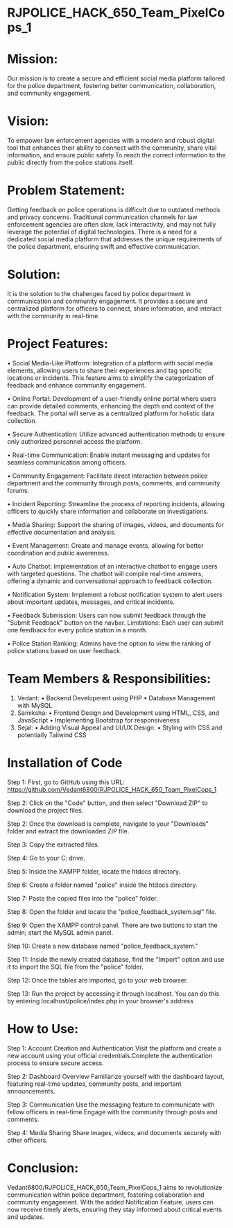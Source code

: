 # RJPOLICE_HACK_650_Team_PixelCops_1
 
# Mission:
Our mission is to create a secure and efficient social media platform tailored for the police department, fostering better communication, collaboration, and community engagement.

# Vision:
To empower law enforcement agencies with a modern and robust digital tool that enhances their ability to connect with the community, share vital information, and ensure public safety.To reach the correct information to the public directly from the police stations itself.

# Problem Statement:
Getting feedback on police operations is difficult due to outdated methods and privacy concerns. Traditional communication channels for law enforcement agencies are often slow, lack interactivity, and may not fully leverage the potential of digital technologies. There is a need for a dedicated social media platform that addresses the unique requirements of the police department, ensuring swift and effective communication.

# Solution:
It is the solution to the challenges faced by police department in communication and community engagement. It provides a secure and centralized platform for officers to connect, share information, and interact with the community in real-time.

# Project Features:

•  Social Media-Like Platform:
 Integration of a platform with social media elements, allowing users to share their experiences and tag specific locations or incidents. This feature aims to simplify the categorization of feedback and enhance community engagement.

• Online Portal: 
Development of a user-friendly online portal where users can provide detailed comments, enhancing the depth and context of the feedback. The portal will serve as a centralized platform for holistic data collection.

•	Secure Authentication:
Utilize advanced authentication methods to ensure only authorized personnel access the platform.

•	Real-time Communication:
Enable instant messaging and updates for seamless communication among officers.

•	Community Engagement:
Facilitate direct interaction between police department and the community through posts, comments, and community forums.

•	Incident Reporting:
Streamline the process of reporting incidents, allowing officers to quickly share information and collaborate on investigations.

•	Media Sharing:
Support the sharing of images, videos, and documents for effective documentation and analysis.

•	Event Management:
Create and manage events, allowing for better coordination and public awareness.

• Auto Chatbot: 
Implementation of an interactive chatbot to engage users with targeted questions. The chatbot will compile real-time answers, offering a dynamic and conversational approach to feedback collection.

• Notification System:
 	Implement a robust notification system to alert users about important updates, messages, and critical incidents.

• Feedback Submission:
  Users can now submit feedback through the "Submit Feedback" button on the navbar.
  Limitations: Each user can submit one feedback for every police station in a month.

• Police Station Ranking:
  Admins have the option to view the ranking of police stations based on user feedback.

# Team Members & Responsibilities: 
1. Vedant: 
  • Backend Development using PHP 
  • Database Management with MySQL
2. Samiksha: 
  • Frontend Design and Development using HTML, CSS, and JavaScript 
  • Implementing Bootstrap for responsiveness 
3. Sejal: 
  • Adding Visual Appeal and UI/UX Design. 
  • Styling with CSS and potentially Tailwind CSS

# Installation of Code

Step 1: First, go to GitHub using this URL: https://github.com/Vedant6800/RJPOLICE_HACK_650_Team_PixelCops_1

Step 2: Click on the "Code" button, and then select "Download ZIP" to download the project files.

Step 2: Once the download is complete, navigate to your "Downloads" folder and extract the downloaded ZIP file.

Step 3: Copy the extracted files.

Step 4: Go to your C: drive.

Step 5: Inside the XAMPP folder, locate the htdocs directory.

Step 6: Create a folder named "police" inside the htdocs directory.

Step 7: Paste the copied files into the "police" folder.

Step 8: Open the folder and locate the "police_feedback_system.sql" file.

Step 9: Open the XAMPP control panel. There are two buttons to start the admin; start the MySQL admin panel.

Step 10: Create a new database named "police_feedback_system."

Step 11: Inside the newly created database, find the "Import" option and use it to import the SQL file from the "police" folder.

Step 12: Once the tables are imported, go to your web browser.

Step 13: Run the project by accessing it through localhost. You can do this by entering localhost/police/index.php in your browser's address

# How to Use:

Step 1: Account Creation and Authentication
Visit the platform and create a new account using your official credentials.Complete the authentication process to ensure secure access.

Step 2: Dashboard Overview
Familiarize yourself with the dashboard layout, featuring real-time updates, community posts, and important announcements.

Step 3: Communication
Use the messaging feature to communicate with fellow officers in real-time.Engage with the community through posts and comments.

Step 4: Media Sharing
Share images, videos, and documents securely with other officers.

# Conclusion:
Vedant6800/RJPOLICE_HACK_650_Team_PixelCops_1 aims to revolutionize communication within police department, fostering collaboration and community engagement. With the added Notification Feature, users can now receive timely alerts, ensuring they stay informed about critical events and updates.
